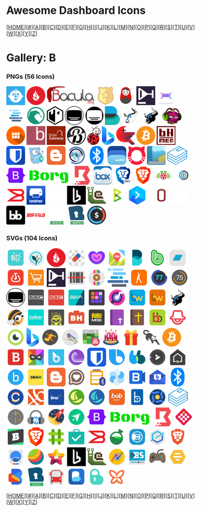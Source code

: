 # Awesome Dashboard Icons

[[HOME](..)][[#](gallery.md)][[A](gallery-a.md)][[B](gallery-b.md)][[C](gallery-c.md)][[D](gallery-d.md)][[E](gallery-e.md)][[F](gallery-f.md)][[G](gallery-g.md)][[H](gallery-h.md)][[I](gallery-i.md)][[J](gallery-j.md)][[K](gallery-k.md)][[L](gallery-l.md)][[M](gallery-m.md)][[N](gallery-n.md)][[O](gallery-o.md)][[P](gallery-p.md)][[Q](gallery-q.md)][[R](gallery-r.md)][[S](gallery-s.md)][[T](gallery-t.md)][[U](gallery-u.md)][[V](gallery-v.md)][[W](gallery-w.md)][[X](gallery-x.md)][[Y](gallery-y.md)][[Z](gallery-z.md)]

# Gallery: B

### PNGs (56 Icons)

<img src="../icons/babybuddy.png" alt="babybuddy" height="50"> <img src="../icons/backblaze.png" alt="backblaze" height="50"> <img src="../icons/bacula.png" alt="bacula" height="50"> <img src="../icons/badge.png" alt="badge" height="50"> <img src="../icons/baikal.png" alt="baikal" height="50"> <img src="../icons/bar-assistant.png" alt="bar-assistant" height="50"> <img src="../icons/barcodebuddy.png" alt="barcodebuddy" height="50"> <img src="../icons/baserow.png" alt="baserow" height="50"> <img src="../icons/basilisk.png" alt="basilisk" height="50"> <img src="../icons/bastillion.png" alt="bastillion" height="50"> <img src="../icons/bazarr-light.png" alt="bazarr-light" height="50"> <img src="../icons/bazarr.png" alt="bazarr" height="50"> <img src="../icons/beats.png" alt="beats" height="50"> <img src="../icons/beef-light.png" alt="beef-light" height="50"> <img src="../icons/beef.png" alt="beef" height="50"> <img src="../icons/beets.png" alt="beets" height="50"> <img src="../icons/benotes.png" alt="benotes" height="50"> <img src="../icons/betanin.png" alt="betanin" height="50"> <img src="../icons/bible-gateway.png" alt="bible-gateway" height="50"> <img src="../icons/bibliogram.png" alt="bibliogram" height="50"> <img src="../icons/biedronka.png" alt="biedronka" height="50"> <img src="../icons/bing.png" alt="bing" height="50"> <img src="../icons/birdnet.png" alt="birdnet" height="50"> <img src="../icons/bitcoin.png" alt="bitcoin" height="50"> <img src="../icons/bithumen.png" alt="bithumen" height="50"> <img src="../icons/bitwarden.png" alt="bitwarden" height="50"> <img src="../icons/blocky.png" alt="blocky" height="50"> <img src="../icons/blogger.png" alt="blogger" height="50"> <img src="../icons/blue-iris.png" alt="blue-iris" height="50"> <img src="../icons/bluetooth.png" alt="bluetooth" height="50"> <img src="../icons/bluewallet.png" alt="bluewallet" height="50"> <img src="../icons/bobcat-miner.png" alt="bobcat-miner" height="50"> <img src="../icons/booksonic.png" alt="booksonic" height="50"> <img src="../icons/bookstack.png" alt="bookstack" height="50"> <img src="../icons/bootstrap.png" alt="bootstrap" height="50"> <img src="../icons/borg.png" alt="borg" height="50"> <img src="../icons/boundary.png" alt="boundary" height="50"> <img src="../icons/box.png" alt="box" height="50"> <img src="../icons/brave-dev.png" alt="brave-dev" height="50"> <img src="../icons/brave.png" alt="brave" height="50"> <img src="../icons/brewpi.png" alt="brewpi" height="50"> <img src="../icons/brillcam.png" alt="brillcam" height="50"> <img src="../icons/brocade.png" alt="brocade" height="50"> <img src="../icons/brother.png" alt="brother" height="50"> <img src="../icons/browserless-light.png" alt="browserless-light" height="50"> <img src="../icons/browserless.png" alt="browserless" height="50"> <img src="../icons/browsh.png" alt="browsh" height="50"> <img src="../icons/btcpay-server.png" alt="btcpay-server" height="50"> <img src="../icons/buddy.png" alt="buddy" height="50"> <img src="../icons/budget-zero.png" alt="budget-zero" height="50"> <img src="../icons/budibase-light.png" alt="budibase-light" height="50"> <img src="../icons/budibase.png" alt="budibase" height="50"> <img src="../icons/buffalo.png" alt="buffalo" height="50"> <img src="../icons/bunkerweb-light.png" alt="bunkerweb-light" height="50"> <img src="../icons/bunkerweb.png" alt="bunkerweb" height="50"> <img src="../icons/buxfer.png" alt="buxfer" height="50">

### SVGs (104 Icons)

<img src="../icons/b612.svg" alt="b612" height="50"> <img src="../icons/babycenter.svg" alt="babycenter" height="50"> <img src="../icons/backblaze.svg" alt="backblaze" height="50"> <img src="../icons/background-eraser.svg" alt="background-eraser" height="50"> <img src="../icons/badoo.svg" alt="badoo" height="50"> <img src="../icons/baidu-map.svg" alt="baidu-map" height="50"> <img src="../icons/balance.svg" alt="balance" height="50"> <img src="../icons/band.svg" alt="band" height="50"> <img src="../icons/bandcamp.svg" alt="bandcamp" height="50"> <img src="../icons/bandlab.svg" alt="bandlab" height="50"> <img src="../icons/banggood.svg" alt="banggood" height="50"> <img src="../icons/bar-assistant.svg" alt="bar-assistant" height="50"> <img src="../icons/barcode-scanner.svg" alt="barcode-scanner" height="50"> <img src="../icons/barinsta.svg" alt="barinsta" height="50"> <img src="../icons/baserow.svg" alt="baserow" height="50"> <img src="../icons/basic-fit.svg" alt="basic-fit" height="50"> <img src="../icons/battery-monitor.svg" alt="battery-monitor" height="50"> <img src="../icons/battery-widget-reborn.svg" alt="battery-widget-reborn" height="50"> <img src="../icons/bazarr.svg" alt="bazarr" height="50"> <img src="../icons/bbc-player.svg" alt="bbc-player" height="50"> <img src="../icons/bbc.svg" alt="bbc" height="50"> <img src="../icons/bbva.svg" alt="bbva" height="50"> <img src="../icons/beat-maker-go.svg" alt="beat-maker-go" height="50"> <img src="../icons/beatfind.svg" alt="beatfind" height="50"> <img src="../icons/beautiful-widgets-pro.svg" alt="beautiful-widgets-pro" height="50"> <img src="../icons/beautiful-widgets.svg" alt="beautiful-widgets" height="50"> <img src="../icons/beef.svg" alt="beef" height="50"> <img src="../icons/beeline.svg" alt="beeline" height="50"> <img src="../icons/befree.svg" alt="befree" height="50"> <img src="../icons/bewegungsmelder.svg" alt="bewegungsmelder" height="50"> <img src="../icons/bh-photo.svg" alt="bh-photo" height="50"> <img src="../icons/bibi-mob-passageiro.svg" alt="bibi-mob-passageiro" height="50"> <img src="../icons/bible-strongs.svg" alt="bible-strongs" height="50"> <img src="../icons/bible.svg" alt="bible" height="50"> <img src="../icons/bigbasket.svg" alt="bigbasket" height="50"> <img src="../icons/bima-plus.svg" alt="bima-plus" height="50"> <img src="../icons/binary-eye.svg" alt="binary-eye" height="50"> <img src="../icons/bing.svg" alt="bing" height="50"> <img src="../icons/bipolalarm.svg" alt="bipolalarm" height="50"> <img src="../icons/birdnet.svg" alt="birdnet" height="50"> <img src="../icons/birthdayadapter.svg" alt="birthdayadapter" height="50"> <img src="../icons/birthdaydroid.svg" alt="birthdaydroid" height="50"> <img src="../icons/birthdays.svg" alt="birthdays" height="50"> <img src="../icons/bisq-notifications.svg" alt="bisq-notifications" height="50"> <img src="../icons/bitcoin.svg" alt="bitcoin" height="50"> <img src="../icons/bitdefender.svg" alt="bitdefender" height="50"> <img src="../icons/bitmask.svg" alt="bitmask" height="50"> <img src="../icons/bitshares.svg" alt="bitshares" height="50"> <img src="../icons/bittorrent.svg" alt="bittorrent" height="50"> <img src="../icons/bitwarden.svg" alt="bitwarden" height="50"> <img src="../icons/bixby.svg" alt="bixby" height="50"> <img src="../icons/blablacar.svg" alt="blablacar" height="50"> <img src="../icons/black-player.svg" alt="black-player" height="50"> <img src="../icons/blackberry-launcher.svg" alt="blackberry-launcher" height="50"> <img src="../icons/blink.svg" alt="blink" height="50"> <img src="../icons/blinkit.svg" alt="blinkit" height="50"> <img src="../icons/blogger.svg" alt="blogger" height="50"> <img src="../icons/bloom.svg" alt="bloom" height="50"> <img src="../icons/bluebatt.svg" alt="bluebatt" height="50"> <img src="../icons/bluecoins.svg" alt="bluecoins" height="50"> <img src="../icons/bluejeans.svg" alt="bluejeans" height="50"> <img src="../icons/bluemail.svg" alt="bluemail" height="50"> <img src="../icons/bluetooth.svg" alt="bluetooth" height="50"> <img src="../icons/bmz-convert-it.svg" alt="bmz-convert-it" height="50"> <img src="../icons/bni-mobile-banking.svg" alt="bni-mobile-banking" height="50"> <img src="../icons/bnz.svg" alt="bnz" height="50"> <img src="../icons/boat-browser-mini.svg" alt="boat-browser-mini" height="50"> <img src="../icons/boat-browser.svg" alt="boat-browser" height="50"> <img src="../icons/bob-world.svg" alt="bob-world" height="50"> <img src="../icons/bodbot.svg" alt="bodbot" height="50"> <img src="../icons/boinc.svg" alt="boinc" height="50"> <img src="../icons/bookstack.svg" alt="bookstack" height="50"> <img src="../icons/boom.svg" alt="boom" height="50"> <img src="../icons/boomcap.svg" alt="boomcap" height="50"> <img src="../icons/boost.svg" alt="boost" height="50"> <img src="../icons/boostnote.svg" alt="boostnote" height="50"> <img src="../icons/bootstrap.svg" alt="bootstrap" height="50"> <img src="../icons/borg.svg" alt="borg" height="50"> <img src="../icons/boundary.svg" alt="boundary" height="50"> <img src="../icons/boxberry.svg" alt="boxberry" height="50"> <img src="../icons/brainly.svg" alt="brainly" height="50"> <img src="../icons/brave.svg" alt="brave" height="50"> <img src="../icons/briar.svg" alt="briar" height="50"> <img src="../icons/bring.svg" alt="bring" height="50"> <img src="../icons/brocade.svg" alt="brocade" height="50"> <img src="../icons/bromite.svg" alt="bromite" height="50"> <img src="../icons/brosix.svg" alt="brosix" height="50"> <img src="../icons/browser-apus.svg" alt="browser-apus" height="50"> <img src="../icons/browser-brave.svg" alt="browser-brave" height="50"> <img src="../icons/browser-du.svg" alt="browser-du" height="50"> <img src="../icons/browser-orbitum.svg" alt="browser-orbitum" height="50"> <img src="../icons/browser-puls.svg" alt="browser-puls" height="50"> <img src="../icons/browserless.svg" alt="browserless" height="50"> <img src="../icons/browsh.svg" alt="browsh" height="50"> <img src="../icons/bsnl-selfcare.svg" alt="bsnl-selfcare" height="50"> <img src="../icons/bsplayer.svg" alt="bsplayer" height="50"> <img src="../icons/bsremote.svg" alt="bsremote" height="50"> <img src="../icons/bumble.svg" alt="bumble" height="50"> <img src="../icons/bundled-notes.svg" alt="bundled-notes" height="50"> <img src="../icons/bunkerweb.svg" alt="bunkerweb" height="50"> <img src="../icons/busnavi.svg" alt="busnavi" height="50"> <img src="../icons/busuu.svg" alt="busuu" height="50"> <img src="../icons/buttercup.svg" alt="buttercup" height="50"> <img src="../icons/butterfly-browser.svg" alt="butterfly-browser" height="50">

[[HOME](..)][[#](gallery.md)][[A](gallery-a.md)][[B](gallery-b.md)][[C](gallery-c.md)][[D](gallery-d.md)][[E](gallery-e.md)][[F](gallery-f.md)][[G](gallery-g.md)][[H](gallery-h.md)][[I](gallery-i.md)][[J](gallery-j.md)][[K](gallery-k.md)][[L](gallery-l.md)][[M](gallery-m.md)][[N](gallery-n.md)][[O](gallery-o.md)][[P](gallery-p.md)][[Q](gallery-q.md)][[R](gallery-r.md)][[S](gallery-s.md)][[T](gallery-t.md)][[U](gallery-u.md)][[V](gallery-v.md)][[W](gallery-w.md)][[X](gallery-x.md)][[Y](gallery-y.md)][[Z](gallery-z.md)]

